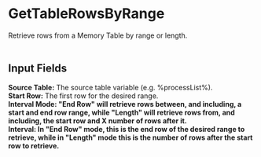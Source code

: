 <h1>GetTableRowsByRange</h1>
Retrieve rows from a Memory Table by range or length.
<br><br>
<h2>Input Fields</h2>
<b>Source Table:</b> The source table variable (e.g. %processList%).
<br>
<b>Start Row:</b> The first row for the desired range.
<br>
<b>Interval Mode:<b> "End Row" will retrieve rows between, and including, a start and end row range, while "Length" will retrieve rows from, and including, the start row and X number of rows after it.
<br>
<b>Interval:</b> In "End Row" mode, this is the end row of the desired range to retrieve, while in "Length" mode this is the number of rows after the start row to retrieve.

